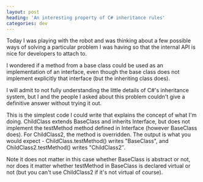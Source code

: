 ```yaml
---
layout: post
heading: 'An interesting property of C# inheritance rules'
categories: dev
---
```


Today I was playing with the robot and was thinking about a few possible ways of solving a particular problem I was having so that the internal API is nice for developers to attach to.

I wondered if a method from a base class could be used as an implementation of an interface, even though the base class does not implement explicitly that interface (but the inheriting class does).

I will admit to not fully understanding the little details of C#'s inheritance system, but I and the people I asked about this problem couldn't give a definitive answer without trying it out.

This is the simplest code I could write that explains the concept of what I'm doing. ChildClass extends BaseClass and inherits Interface, but does not implement the testMethod method defined in Interface (however BaseClass does). For ChildClass2, the method is overridden. The output is what you would expect - ChildClass.testMethod() writes "BaseClass", and ChildClass2.testMethod() writes "ChildClass2″.

Note it does not matter in this case whether BaseClass is abstract or not, nor does it matter whether testMethod in BaseClass is declared virtual or not (but you can't use ChildClass2 if it's not virtual of course).
